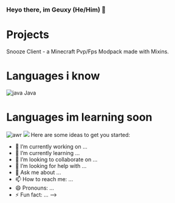 ### Heyo there, im Geuxy (He/Him) 👋

# Projects
Snooze Client - a Minecraft Pvp/Fps Modpack made with Mixins.

# Languages i know
 ![java](https://user-images.githubusercontent.com/88702612/182354775-d7d73e17-2400-47a9-94da-bc56b4788951.png) Java

# Languages im learning soon
![awr](https://user-images.githubusercontent.com/88702612/182355136-f27d47ca-5599-4329-8af7-498f2cc5cadd.png) <img src="https://img.shields.io/badge/-Python-black?style=flat&logo=python&logoColor=white"> 
Here are some ideas to get you started:

- 🔭 I’m currently working on ...
- 🌱 I’m currently learning ...
- 👯 I’m looking to collaborate on ...
- 🤔 I’m looking for help with ...
- 💬 Ask me about ...
- 📫 How to reach me: ...
- 😄 Pronouns: ...
- ⚡ Fun fact: ...
-->
